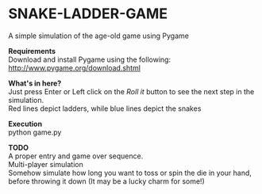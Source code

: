 # SNAKE-LADDER-GAME 
A simple simulation of the age-old game using Pygame

<b> Requirements </b>  
Download and install Pygame using the following:  
http://www.pygame.org/download.shtml  

<b> What's in here? </b>  
Just press Enter or Left click on the <i>Roll it</i> button to see the next step in the simulation.  
Red lines depict ladders, while blue lines depict the snakes    

<b> Execution </b>  
python game.py  

<b> TODO </b>  
A proper entry and game over sequence.  
Multi-player simulation  
Somehow simulate how long you want to toss or spin the die in your hand, before throwing it down (It may be a lucky charm for some!)  

